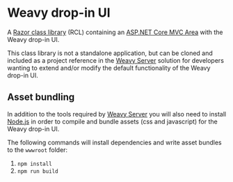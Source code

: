 # Weavy drop-in UI

A [Razor class library](https://docs.microsoft.com/en-us/aspnet/core/razor-pages/ui-class) (RCL) containing an [ASP.NET Core MVC Area](https://docs.microsoft.com/en-us/aspnet/core/mvc/controllers/areas) with the Weavy drop-in UI.

This class library is not a standalone application, but can be cloned and included as a project reference in the [Weavy Server](https://github.com/weavy/weavy-server) solution for developers wanting to extend and/or modify the default functionality of the Weavy drop-in UI.

## Asset bundling

In addition to the tools required by [Weavy Server](https://github.com/weavy/weavy-server) you will also need to install [Node.js](https://nodejs.org/) in order to compile and bundle assets (css and javascript) for the Weavy drop-in UI. 

The following commands will install dependencies and write asset bundles to the `wwwroot` folder:

1. `npm install`
2. `npm run build`
